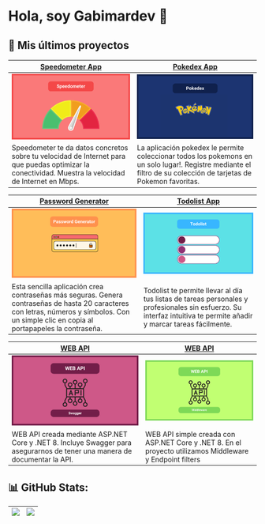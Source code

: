 # Hola, soy Gabimardev 👋
## 📂 Mis últimos proyectos

| [Speedometer App](https://github.com/gabimardev/speedometer-react-native)     | [Pokedex App](https://github.com/gabimardev/pokedex-react-native) |
| ---      | ---       |
| [![speedometer](https://raw.githubusercontent.com/gabimardev/repositorio-imagenes/main/speedometer.png)](https://github.com/gabimardev/speedometer-react-native) | [![pokedex](https://raw.githubusercontent.com/gabimardev/repositorio-imagenes/main/pokedex.png)](https://github.com/gabimardev/pokedex-react-native)         |
| Speedometer te da datos concretos sobre tu velocidad de Internet para que puedas optimizar la conectividad. Muestra la velocidad de Internet en Mbps.     | La aplicación pokedex le permite coleccionar todos los pokemons en un solo lugar!. Registre mediante el filtro de su colección de tarjetas de Pokemon favoritas.|        |

| [Password Generator](https://github.com/gabimardev/passwordgenerator-react-native)     | [Todolist App](https://github.com/gabimardev/todolist-react-native) |
| ---      | ---       |
| [![passwordgenerator](https://raw.githubusercontent.com/gabimardev/repositorio-imagenes/main/passwordgenerator.png)](https://github.com/gabimardev/passwordgenerator-react-native) | [![todolist](https://raw.githubusercontent.com/gabimardev/repositorio-imagenes/main/todolist.png)](https://github.com/gabimardev/todolist-react-native)         |
| Esta sencilla aplicación crea contraseñas más seguras. Genera contraseñas de hasta 20 caracteres con letras, números y símbolos. Con un simple clic en copia al portapapeles la contraseña. | Todolist te permite llevar al día tus listas de tareas personales y profesionales sin esfuerzo. Su interfaz intuitiva te permite añadir y marcar tareas fácilmente. |        |

| [WEB API](https://github.com/gabimardev/pizza-store)     | [WEB API](https://github.com/gabimardev/aspnetcore-webapi) |
| ---      | ---       |
| [![webapi](https://raw.githubusercontent.com/gabimardev/repositorio-imagenes/main/webapi1.png)](https://github.com/gabimardev/pizza-store)  | [![webapi](https://raw.githubusercontent.com/gabimardev/repositorio-imagenes/main/webapi2.png)](https://github.com/gabimardev/aspnetcore-webapi)         |
| WEB API creada mediante ASP.NET Core y .NET 8. Incluye Swagger para asegurarnos de tener una manera de documentar la API. | WEB API simple creada con ASP.NET Core y .NET 8. En el proyecto utilizamos Middleware y Endpoint filters |        |

## 📊 GitHub Stats:

| ![](https://github-readme-stats.vercel.app/api?username=gabimardev&theme=default&hide_border=false&include_all_commits=false&count_private=false)<br/>     | ![](https://github-readme-stats.vercel.app/api/top-langs/?username=gabimardev&theme=default&hide_border=false&include_all_commits=false&count_private=false&layout=compact) |
| ---      | ---       |

<!--
**gabimardev/gabimardev** is a ✨ _special_ ✨ repository because its `README.md` (this file) appears on your GitHub profile.

Here are some ideas to get you started:

- 🔭 I’m currently working on ...
- 🌱 I’m currently learning ...
- 👯 I’m looking to collaborate on ...
- 🤔 I’m looking for help with ...
- 💬 Ask me about ...
- 📫 How to reach me: ...
- 😄 Pronouns: ...
- ⚡ Fun fact: ...
-->


